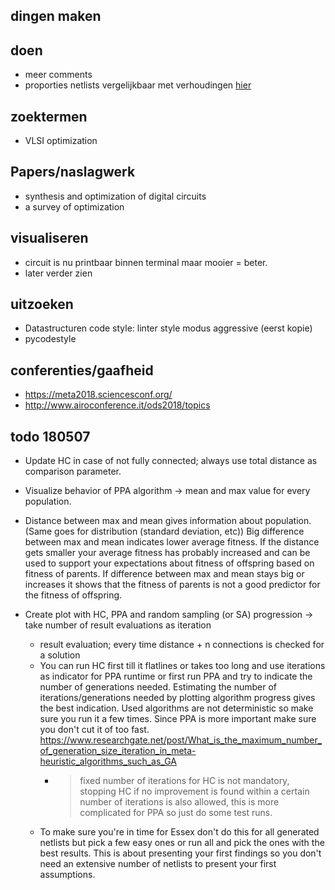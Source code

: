 

## dingen maken


## doen ##
- meer comments
- proporties netlists vergelijkbaar met verhoudingen [hier](http://heuristieken.nl/wiki/index.php?title=Chips_%26_Circuits)


## zoektermen ##
 - VLSI optimization


## Papers/naslagwerk ##
 - synthesis and optimization of digital circuits
 - a survey of optimization

## visualiseren
 - circuit is nu printbaar binnen terminal maar mooier = beter.
 - later verder zien

## uitzoeken ##
 - Datastructuren code style:
linter style modus aggressive (eerst kopie)
 -  pycodestyle


## conferenties/gaafheid
 - https://meta2018.sciencesconf.org/
 - http://www.airoconference.it/ods2018/topics



## todo 180507
- Update HC in case of not fully connected; always use total distance as comparison parameter.
- Visualize behavior of PPA algorithm -> mean and max value for every population.
- Distance between max and mean gives information about population. (Same goes for distribution (standard deviation, etc))
Big difference between max and mean indicates lower average fitness. If the distance gets smaller your average fitness has probably increased and can be used to support your expectations about fitness of offspring based on fitness of parents.
If difference between max and mean stays big or increases it shows that the fitness of parents is not a good predictor for the fitness of offspring.


- Create plot with HC, PPA and random sampling (or SA) progression -> take number of result evaluations as iteration
    - result evaluation; every time distance + n connections is checked for a solution
    - You can run HC first till it flatlines or takes too long and use iterations as indicator for PPA runtime or first run PPA and try to indicate the number of generations needed. Estimating the number of iterations/generations needed by plotting algorithm progress gives the best indication. Used algorithms are not deterministic so make sure you run it a few times. Since PPA is more important make sure you don't cut it of too fast.
    https://www.researchgate.net/post/What_is_the_maximum_number_of_generation_size_iteration_in_meta-heuristic_algorithms_such_as_GA
        - > fixed number of iterations for HC is not mandatory, stopping HC if no improvement is found within a certain number of iterations is also allowed, this is more complicated for PPA so just do some test runs.
    - To make sure you're in time for Essex don't do this for all generated netlists but pick a few easy ones or run all and pick the ones with the best results. This is about presenting your first findings so you don't need an extensive number of netlists to present your first assumptions.

